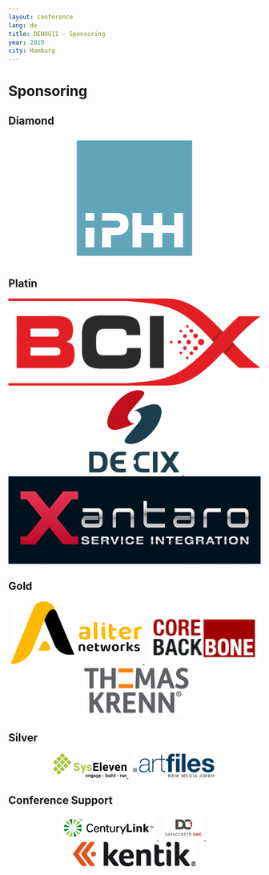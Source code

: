 ```yaml
---
layout: conference
lang: de
title: DENOG11 - Sponsoring
year: 2019
city: Hamburg
---
```

# Sponsoring

## Diamond
<p align="center">
    <a href="https://www.iphh.net" target="_blank">
        <img src="/images/meetings/denog11/sponsor_iphh.png" height="250"  title="Internet Port Hamburg">
    </a>
</p>

## Platin
<p align="center">
    <a href="https://www.bcix.de" target="_blank">
        <img src="/images/meetings/denog11/sponsor_bcix.png" height="175"  title="BCIX">
    </a>
    &nbsp;
    <a href="https://www.de-cix.net" target="_blank">
        <img src="/images/meetings/denog11/sponsor_de-cix.png" height="175"  title="DE-CIX"> 
    </a>
    &nbsp;
    <a href="https://www.xantaro.net" target="_blank">
        <img src="/images/meetings/denog11/sponsor_xantaro.png" height="175"  title="Xantaro"> 
    </a>    
</p>

## Gold
<p align="center">
    <a href="https://www.aliternetworks.com" target="_blank">
        <img src="/images/meetings/denog11/sponsor_aliter.png" height="125"  title="Aliter Networks"> 
    </a>
    &nbsp;
    <a href="https://www.core-backbone.com.com" target="_blank">
        <img src="/images/meetings/denog11/sponsor_corebackbone.png" height="100"  title="Core Backbone">
    </a>
    &nbsp;
    <a href="https://www.thomas-krenn.com" target="_blank">
        <img src="/images/meetings/denog11/sponsor_thomaskrenn.jpg" height="100"  title="Thomas-Krenn.AG">
    </a>

</p>

## Silver
<p align="center">
    <a href="https://www.syseleven.de" target="_blank">
        <img src="/images/meetings/denog11/sponsor_syseleven.png" height="50"  title="SysEleven">
    </a>
    &nbsp;
    <a href="https://www.artfiles.de" target="_blank">
        <img src="/images/meetings/denog11/sponsor_artfiles.png" height="50"  title="Artfiles New Media">
    </a>
</p>

## Conference Support
<p align="center">
    <a href="https://www.centurylink.com" target="_blank">
        <img src="/images/meetings/denog11/sponsor_centurylink.png" height="50"  title="CenturyLink">
    </a>
    &nbsp;
    <a href="https://www.dc1.com" target="_blank">
        <img src="/images/meetings/denog11/sponsor_dc1.jpg" height="50"  title="Datacenter One">
    </a>
    &nbsp;
    <a href="https://www.kentik.com" target="_blank">
        <img src="/images/meetings/denog11/sponsor_kentik.png" height="50"  title="Kentik">
    </a>
</p>